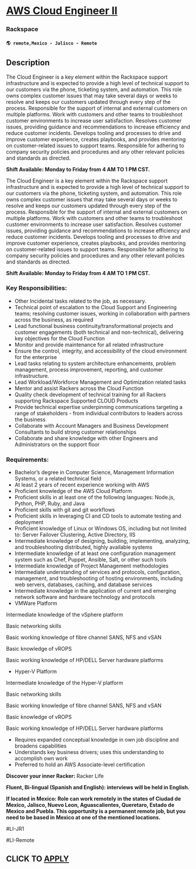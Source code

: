# [AWS Cloud Engineer II](https://www.remotewlb.com/apply/aws-cloud-engineer-ii)  
### Rackspace  
#### `🌎 remote,Mexico - Jalisco - Remote`  

## Description

The Cloud Engineer is a key element within the Rackspace support infrastructure and is expected to provide a high level of technical support to our customers via the phone, ticketing system, and automation. This role owns complex customer issues that may take several days or weeks to resolve and keeps our customers updated through every step of the process. Responsible for the support of internal and external customers on multiple platforms. Work with customers and other teams to troubleshoot customer environments to increase user satisfaction. Resolves customer issues, providing guidance and recommendations to increase efficiency and reduce customer incidents. Develops tooling and processes to drive and improve customer experience, creates playbooks, and provides mentoring on customer-related issues to support teams. Responsible for adhering to company security policies and procedures and any other relevant policies and standards as directed.

  

 **Shift Available: Monday to Friday from 4 AM TO 1 PM CST.**

  

The Cloud Engineer is a key element within the Rackspace support infrastructure and is expected to provide a high level of technical support to our customers via the phone, ticketing system, and automation. This role owns complex customer issues that may take several days or weeks to resolve and keeps our customers updated through every step of the process. Responsible for the support of internal and external customers on multiple platforms. Work with customers and other teams to troubleshoot customer environments to increase user satisfaction. Resolves customer issues, providing guidance and recommendations to increase efficiency and reduce customer incidents. Develops tooling and processes to drive and improve customer experience, creates playbooks, and provides mentoring on customer-related issues to support teams. Responsible for adhering to company security policies and procedures and any other relevant policies and standards as directed.

  

 **Shift Available: Monday to Friday from 4 AM TO 1 PM CST.**

  

### Key Responsibilities:

* Other Incidental tasks related to the job, as necessary.
* Technical point of escalation to the Cloud Support and Engineering teams; resolving customer issues, working in collaboration with partners across the business, as required
* Lead functional business continuity/transformational projects and customer engagements (both technical and non-technical), delivering key objectives for the Cloud Function
* Monitor and provide maintenance for all related infrastructure
* Ensure the control, integrity, and accessibility of the cloud environment for the enterprise
* Lead tasks relating to system architecture enhancements, problem management, process improvement, reporting, and customer infrastructure.
* Lead Workload/Workforce Management and Optimization related tasks
* Mentor and assist Rackers across the Cloud Function
* Quality check development of technical training for all Rackers supporting Rackspace Supported CLOUD Products
* Provide technical expertise underpinning communications targeting a range of stakeholders - from individual contributors to leaders across the business
* Collaborate with Account Managers and Business Development Consultants to build strong customer relationships
* Collaborate and share knowledge with other Engineers and Administrators on the support floor

  

### Requirements:

* Bachelor’s degree in Computer Science, Management Information Systems, or a related technical field
* At least 2 years of recent experience working with AWS
* Proficient knowledge of the AWS Cloud Platform
* Proficient skills in at least one of the following languages: Node.js, Python, PHP, Ruby, and Java
* Proficient skills with git and git workflows
* Proficient skills in leveraging CI and CD tools to automate testing and deployment
* Proficient knowledge of Linux or Windows OS, including but not limited to: Server Failover Clustering, Active Directory, IIS
* Intermediate knowledge of designing, building, implementing, analyzing, and troubleshooting distributed, highly available systems
* Intermediate knowledge of at least one configuration management system such as Chef, Puppet, Ansible, Salt, or other such tools
* Intermediate knowledge of Project Management methodologies
* Intermediate understanding of services and protocols, configuration, management, and troubleshooting of hosting environments, including web servers, databases, caching, and database services
* Intermediate knowledge in the application of current and emerging network software and hardware technology and protocols
* VMWare Platform

Intermediate knowledge of the vSphere platform

Basic networking skills

Basic working knowledge of fibre channel SANS, NFS and vSAN

Basic knowledge of vROPS

Basic working knowledge of HP/DELL Server hardware platforms

* Hyper-V Platform

Intermediate knowledge of the Hyper-V platform

Basic networking skills

Basic working knowledge of fibre channel SANS, NFS and vSAN

Basic knowledge of vROPS

Basic working knowledge of HP/DELL Server hardware platforms

* Requires expanded conceptual knowledge in own job discipline and broadens capabilities
* Understands key business drivers; uses this understanding to accomplish own work
* Preferred to hold an AWS Associate-level certification

  

  

 **Discover your inner Racker:** Racker Life

  

 **Fluent, Bi-lingual (Spanish and English): interviews will be held in English.**

 **If located in Mexico: Role can work remotely in the states of Ciudad de Mexico, Jalisco, Nuevo Leon, Aguascalientes, Queretaro, Estado de Mexico and Puebla. This opportunity is a permanent remote job, but you need to be based in Mexico at one of the mentioned locations.**

  

  

#LI-JR1

#LI-Remote

  
## CLICK TO [APPLY](https://www.remotewlb.com/apply/aws-cloud-engineer-ii)

